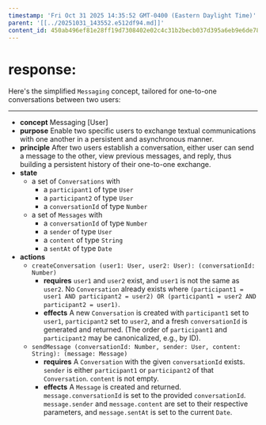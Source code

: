 ```yaml
---
timestamp: 'Fri Oct 31 2025 14:35:52 GMT-0400 (Eastern Daylight Time)'
parent: '[[../20251031_143552.e512df94.md]]'
content_id: 450ab496ef81e28ff19d7308402e02c4c31b2becb037d395a6eb9e6de7811eb0
---
```


# response:

Here's the simplified `Messaging` concept, tailored for one-to-one conversations between two users:

***

* **concept** Messaging \[User]
* **purpose** Enable two specific users to exchange textual communications with one another in a persistent and asynchronous manner.
* **principle** After two users establish a conversation, either user can send a message to the other, view previous messages, and reply, thus building a persistent history of their one-to-one exchange.
* **state**
  * a set of `Conversations` with
    * a `participant1` of type `User`
    * a `participant2` of type `User`
    * a `conversationId` of type `Number`
  * a set of `Messages` with
    * a `conversationId` of type `Number`
    * a `sender` of type `User`
    * a `content` of type `String`
    * a `sentAt` of type `Date`
* **actions**
  * `createConversation (user1: User, user2: User): (conversationId: Number)`
    * **requires** `user1` and `user2` exist, and `user1` is not the same as `user2`. No `Conversation` already exists where `(participant1 = user1 AND participant2 = user2) OR (participant1 = user2 AND participant2 = user1)`.
    * **effects** A new `Conversation` is created with `participant1` set to `user1`, `participant2` set to `user2`, and a fresh `conversationId` is generated and returned. (The order of `participant1` and `participant2` may be canonicalized, e.g., by ID).
  * `sendMessage (conversationId: Number, sender: User, content: String): (message: Message)`
    * **requires** A `Conversation` with the given `conversationId` exists. `sender` is either `participant1` or `participant2` of that `Conversation`. `content` is not empty.
    * **effects** A `Message` is created and returned. `message.conversationId` is set to the provided `conversationId`. `message.sender` and `message.content` are set to their respective parameters, and `message.sentAt` is set to the current `Date`.
